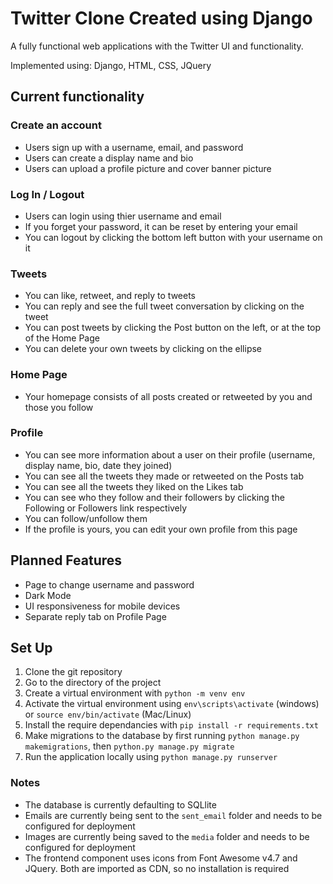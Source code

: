 # Twitter Clone Created using Django
A fully functional web applications with the Twitter UI and functionality.

Implemented using: Django, HTML, CSS, JQuery

## Current functionality
### Create an account
- Users sign up with a username, email, and password
- Users can create a display name and bio
- Users can upload a profile picture and cover banner picture 

### Log In / Logout
- Users can login using thier username and email
- If you forget your password, it can be reset by entering your email
- You can logout by clicking the bottom left button with your username on it

### Tweets
- You can like, retweet, and reply to tweets
- You can reply and see the full tweet conversation by clicking on the tweet
- You can post tweets by clicking the Post button on the left, or at the top of the Home Page
- You can delete your own tweets by clicking on the ellipse

### Home Page
- Your homepage consists of all posts created or retweeted by you and those you follow

### Profile
- You can see more information about a user on their profile (username, display name, bio, date they joined)
- You can see all the tweets they made or retweeted on the Posts tab
- You can see all the tweets they liked on the Likes tab
- You can see who they follow and their followers by clicking the Following or Followers link respectively
- You can follow/unfollow them
- If the profile is yours, you can edit your own profile from this page

## Planned Features
- Page to change username and password
- Dark Mode
- UI responsiveness for mobile devices
- Separate reply tab on Profile Page

## Set Up
1. Clone the git repository
2. Go to the directory of the project
3. Create a virtual environment with `python -m venv env`
4. Activate the virtual environment using `env\scripts\activate` (windows) or `source env/bin/activate` (Mac/Linux)
5. Install the require dependancies with `pip install -r requirements.txt`
6. Make migrations to the database by first running `python manage.py makemigrations`, then `python.py manage.py migrate`
7. Run the application locally using `python manage.py runserver`

### Notes
- The database is currently defaulting to SQLlite
- Emails are currently being sent to the `sent_email` folder and needs to be configured for deployment
- Images are currently being saved to the `media` folder and needs to be configured for deployment
- The frontend component uses icons from Font Awesome v4.7 and JQuery. Both are imported as CDN, so no installation is required
